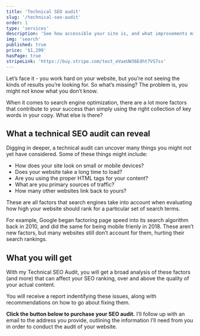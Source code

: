 ```yaml
---
title: 'Technical SEO audit'
slug: '/technical-seo-audit'
order: 1
type: 'services'
description: 'See how accessible your site is, and what improvements might be needed to make it more WCAG compliant.'
img: 'search'
published: true
price: '$1,299'
hasPage: true
stripeLink: 'https://buy.stripe.com/test_eVaeUW36Edht7VS7ss'
---
```


<div class="text-lg md:text-xl">
<p class="mb-4">Let’s face it - you work hard on your website, but you’re not seeing the kinds of results you’re looking for. So what’s missing? The problem is, you might not know what you don’t know.</p>
<p class="mb-8">When it comes to search engine optimization, there are a lot more factors that contribute to your success than simply using the right collection of key words in your copy. What else is there?</p>

<h2 class="mb-4">What a technical SEO audit can reveal</h2>


<p class="mb-4">Digging in deeper, a technical audit can uncover many things you might not yet have considered. Some of these things might include: </p>

<ul class="mb-4 list-inside list-disc pl-8">
  <li>How does your site look on small or mobile devices?</li>
  <li>Does your website take a long time to load?</li>
  <li>Are you using the proper HTML tags for your content?</li>
  <li>What are you primary sources of traffic?</li>
  <li>How many other websites link back to yours?</li>
</ul>

<p class="mb-4">These are all factors that search engines take into account when evaluating how high your website should rank for a particular set of search terms.</p>

<p class="mb-8">For example, Google began factoring page speed into its search algorithm back in 2010, and did the same for being mobile frienly in 2018. These aren’t new factors, but many websites still don’t account for them, hurting their search rankings.</p>

<h2>What you will get</h2>

<p class="mb-4">With my <span>Technical SEO Audit</span>, you will get a broad analysis of these factors (and more) that can affect your SEO ranking, over and above the quality of your actual content.</p>
<p class="mb-12">You will receive a report indentifying these issues, along with recommendations on how to go about fixing them.</p>

<p class="mb-8"><strong>Click the button below to purchase your SEO audit.</strong> I’ll follow up with an email to the address you provide, outlining the information I’ll need from you in order to conduct the audit of your website.</p>

</div>

